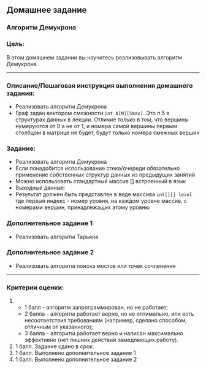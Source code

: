 ## Домашнее задание

### Алгоритм Демукрона
### Цель:

В этом домашнем задании вы научитесь реализовывать алгоритм Демукрона.

<hr>

### Описание/Пошаговая инструкция выполнения домашнего задания:
* Реализовать алгоритм Демукрона
* Граф задан вектором смежности ```int A[N][Smax]```. Это п.5 в структурах данных в лекции. Отличие только в том, что вершины нумеруются от 0 а не от 1, и номера самой вершины первым столбцом в матрице не будет, будут только номера смежных вершин

### Задание:
* Реализовать алгоритм Демукрона
* Если понадобится использование стека/очереди обязательно применение собственных структур данных из предыдущих занятий
* Можно использовать стандартный массив [] встроенный в язык
* Выходные данные:
* Результат должен быть представлен в виде массива ```int[][] level``` где первый индекс - номер уровня, на каждом уровне массив, с номерами вершин, принадлежащих этому уровню

### Дополнительное задание 1
* Реализовать алгоритм Тарьяна
### Дополнительное задание 2
* Реализовать алгоритм поиска мостов или точек сочленения



<hr>

### Критерии оценки: 
1. 
   * 1 балл - алгоритм запрограммирован, но не работает; 
   * 2 балла - алгоритм работает верно, но не оптимально, или есть несоответствия требованиям (например, сделано способом, отличным от указанного); 
   * 3 балла - алгоритм работает верно и написан максимально эффективно (нет лишних действий замедляющих работу).
2. 1 балл. Задание сдано в срок.
3. 1 балл. Выполнено дополнительное задание 1
4. 1 балл. Выполнено дополнительное задание 2

